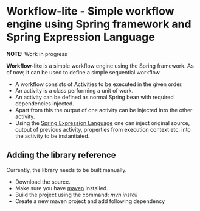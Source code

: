 # Workflow-lite - Simple workflow engine using Spring framework and Spring Expression Language

**NOTE:** Work in progress

**Workflow-lite** is a simple workflow engine using the Spring framework. As of now, it can be used to define a simple sequential workflow. 
* A workflow consists of Activities to be executed in the given order.
* An activity is a class performing a unit of work.
* An activity can be defined as normal Spring bean with required dependencies injected.
* Apart from this the output of one activity can be injected into the other activity.
* Using the [Spring Expression Language](https://docs.spring.io/spring/docs/current/spring-framework-reference/html/expressions.html) one can inject original source, output of previous activity, properties from execution context etc. into the activity to be instantiated.

## Adding the library reference
Currently, the library needs to be built manually.
* Download the source.
* Make sure you have [maven](https://maven.apache.org/) installed.
* Build the project using the command: *mvn install*
* Create a new maven project and add following dependency
